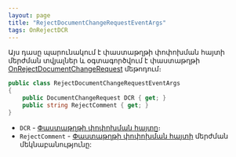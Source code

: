 ```yaml
---
layout: page
title: "RejectDocumentChangeRequestEventArgs" 
tags: OnRejectDCR
---
```


Այս դասը պարունակում է փաստաթղթի փոփոխման հայտի մերժման տվյալներ և օգտագործվում է փաստաթղթի [OnRejectDocumentChangeRequest](../../definitions/document.md#onrejectdocumentchangerequest) մեթոդում։

```c#
public class RejectDocumentChangeRequestEventArgs
{
    public DocumentChangeRequest DCR { get; }
    public string RejectComment { get; }
}
```

* `DCR` - [Փաստաթղթի փոփոխման հայտը](../DocumentChangeRequest.md)։
* `RejectComment` - [Փաստաթղթի փոփոխման հայտի](../DocumentChangeRequest.md) մերժման մեկնաբանությունը:
